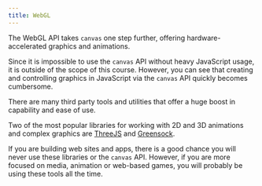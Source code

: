 ```yaml
---
title: WebGL
---
```


The WebGL API takes `canvas` one step further, offering hardware-accelerated graphics and animations.

Since it is impossible to use the `canvas` API without heavy JavaScript usage, it is outside of the scope of this course. However, you can see that creating and controlling graphics in JavaScript via the `canvas` API quickly becomes cumbersome.

There are many third party tools and utilities that offer a huge boost in capability and ease of use.

Two of the most popular libraries for working with 2D and 3D animations and complex graphics are [ThreeJS](https://threejs.org/) and [Greensock](https://greensock.com/).

If you are building web sites and apps, there is a good chance you will never use these libraries or the `canvas` API. However, if you are more focused on media, animation or web-based games, you will probably be using these tools all the time.

